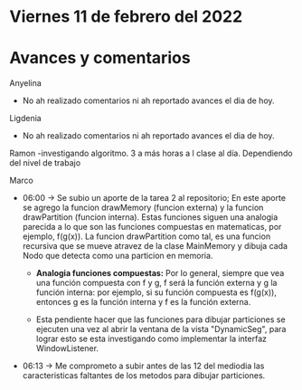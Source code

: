 # Viernes 11 de febrero del 2022

# Avances y comentarios

Anyelina
- No ah realizado comentarios ni ah reportado avances el dia de hoy.

Ligdenia
- No ah realizado comentarios ni ah reportado avances el dia de hoy.

Ramon
-investigando algoritmo. 3 a más horas a l clase al día. Dependiendo del nivel de trabajo 

Marco
- 06:00 -> Se subio un aporte de la tarea 2 al repositorio; En este aporte se agrego la funcion drawMemory (funcion externa) y la funcion drawPartition (funcion interna). Estas funciones siguen una analogia parecida a lo que son las funciones compuestas en matematicas, por ejemplo, f(g(x)). La funcion drawPartition como tal, es una funcion recursiva que se mueve atravez de la clase MainMemory y dibuja cada Nodo que detecta como una particion en memoria.

    - <b>Analogia funciones compuestas:</b> Por lo general, siempre que vea una función compuesta con f y g, f será la función externa y g la función interna: por ejemplo, si su función compuesta es f(g(x)), entonces g es la función interna y f es la función externa.

    - Esta pendiente hacer que las funciones para dibujar particiones se ejecuten una vez al abrir la ventana de la vista "DynamicSeg", para lograr esto se esta investigando como implementar la interfaz WindowListener.

- 06:13 -> Me comprometo a subir antes de las 12 del mediodia las caracteristicas faltantes de los metodos para dibujar particiones.
